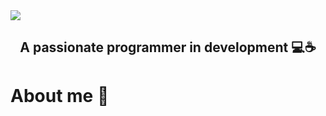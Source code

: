<img src="https://github.com/escastel/escastel/blob/main/Hey!.gif">
<h2 align="center">A passionate programmer in development 💻☕</h2>

<h1 align="left">About me 🍜</h1>
